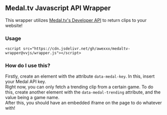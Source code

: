 ## Medal.tv Javascript API Wrapper
This wrapper utilizes [Medal.tv's Developer API](https://docs.medal.tv) to return clips to your website!

### Usage
```
<script src="https://cdn.jsdelivr.net/gh/awexxx/medaltv-wrapper@vvjs/wrapper.js"></script>
```

### How do I use this?
Firstly, create an element with the attribute `data-medal-key`. In this, insert your Medal API key.  
Right now, you can only fetch a trending clip from a certain game. To do this, create another element with the `data-medal-trending` attribute, and the value being a game name.  
After this, you should have an embedded iframe on the page to do whatever with!